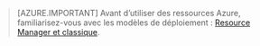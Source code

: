 > [AZURE.IMPORTANT] Avant d’utiliser des ressources Azure, familiarisez-vous avec les modèles de déploiement : [Resource Manager et classique](../articles/resource-manager-deployment-model.md).

<!---HONumber=AcomDC_0218_2016-->